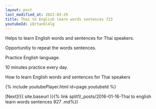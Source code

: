 ```yaml
---
layout: post
last_modified_at: 2021-03-29
title: Thai to English learn words sentences 723 
youtubeId: iQrtankl4lg
---
```

 
 
Helps to learn English words and sentences for Thai speakers.

Opportunitiy to repeat the words sentences. 

Practice English language. 
 
10 minutes practice every day. 
 
How to learn English words and sentences for Thai speakers 
 
{% include youtubePlayer.html id=page.youtubeId %}
 
 
[Next]({{ site.baseurl }}{% link  split1/_posts/2016-01-16-Thai to english learn words sentences 927 .md%})
 
